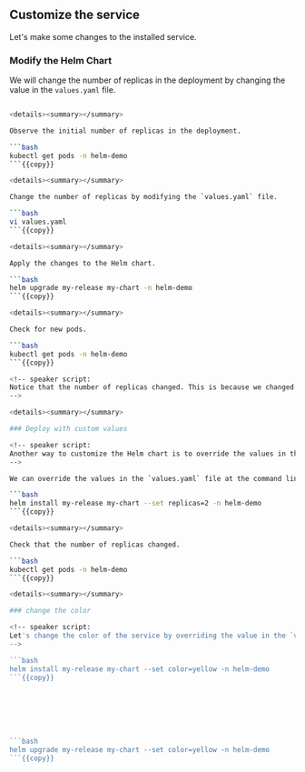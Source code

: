 ## Customize the service

Let's make some changes to the installed service.

### Modify the Helm Chart

<!-- speaker script:
Now that we have a Helm chart, we can modify it to customize the service. We can modify the Helm chart by changing the values in the `values.yaml` file or the code in the `templates` directory. here we will change the number of replicas in the deployment.
-->

We will change the number of replicas in the deployment by changing the value in the `values.yaml` file.

```bash

<details><summary></summary>

Observe the initial number of replicas in the deployment.

```bash
kubectl get pods -n helm-demo
```{{copy}}

<details><summary></summary>

Change the number of replicas by modifying the `values.yaml` file.

```bash
vi values.yaml
```{{copy}}

<details><summary></summary>

Apply the changes to the Helm chart.

```bash
helm upgrade my-release my-chart -n helm-demo
```{{copy}}

<details><summary></summary>

Check for new pods.

```bash
kubectl get pods -n helm-demo
```{{copy}}

<!-- speaker script:
Notice that the number of replicas changed. This is because we changed the number of replicas in the deployment. Helm updated the deployment in place.
-->

<details><summary></summary>

### Deploy with custom values

<!-- speaker script:
Another way to customize the Helm chart is to override the values in the `values.yaml` file when we deploy the chart. This is useful when we want to deploy the same chart multiple times with different values.
-->

We can override the values in the `values.yaml` file at the command line when we deploy the chart.

```bash
helm install my-release my-chart --set replicas=2 -n helm-demo
```{{copy}}

<details><summary></summary>

Check that the number of replicas changed.

```bash
kubectl get pods -n helm-demo
```{{copy}}

<details><summary></summary>

### change the color

<!-- speaker script:
Let's change the color of the service by overriding the value in the `values.yaml` file when we deploy the chart.
-->

```bash
helm install my-release my-chart --set color=yellow -n helm-demo
```{{copy}}







```bash
helm upgrade my-release my-chart --set color=yellow -n helm-demo
```{{copy}}

